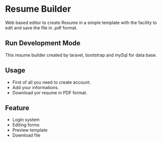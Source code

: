 <h1>Resume Builder</h1>
<p>Web based editor to create Resume in a simple template with the facility to edit and save the file in .pdf format.</p>

## Run Development Mode

This resume builder created by laravel,  bootstrap and mySql for data base.

## Usage
* First of all you need to create account.
* Add your informations.
* Download yor resume in PDF format.

## Feature
* Login system
* Editing forms
* Preview template 
* Download file

